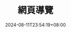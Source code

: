 ---
weight: 10
title: "網頁導覽"
description: ""
icon: "rocket_launch"
date: "2024-08-11T23:54:19+08:00"
lastmod: "2024-08-11T23:54:19+08:00"
draft: true
toc: true
---